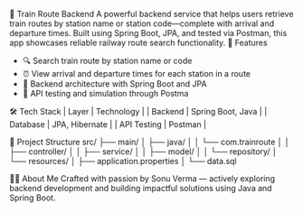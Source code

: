 🚆 Train Route Backend
A powerful backend service that helps users retrieve train routes by station name or station code—complete with arrival and departure times. Built using Spring Boot, JPA, and tested via Postman, this app showcases reliable railway route search functionality.
📌 Features
- 🔍 Search train route by station name or code
- ⏰ View arrival and departure times for each station in a route
- 🧠 Backend architecture with Spring Boot and JPA
- 🧪 API testing and simulation through Postma

🛠️ Tech Stack
| Layer | Technology | 
| Backend | Spring Boot, Java | 
| Database | JPA, Hibernate | 
| API Testing | Postman | 

📁 Project Structure
src/
├── main/
│   ├── java/
│   │   └── com.trainroute
│   │       ├── controller/
│   │       ├── service/
│   │       ├── model/
│   │       └── repository/
│   └── resources/
│       ├── application.properties
│       └── data.sql


🙋‍♂️ About Me
Crafted with passion by Sonu Verma — actively exploring backend development and building impactful solutions using Java and Spring Boot.
